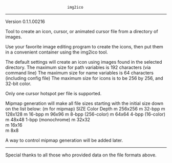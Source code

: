                                img2ico
___________________________________________________________________________________________
Version 0.1.1.00216

Tool to create an icon, cursor, or animated cursor file from a directory of images.

Use your favorite image editing program to create the icons, then put them in a convenient
container using the img2ico tool.

The default settings will create an icon using images found in the selected directory.
The maximum size for path variables is 192 characters (via command line)
The maximum size for name variables is 64 characters (including config file)
The maximum size for icons is to be 256 by 256, and 32-bit color.

Only one cursor hotspot per file is supported.

Mipmap generation will make all file sizes starting with the initial size down on the list below:
(m for mipmap)
      SIZE                       Color Depth
  m  256x256                    m  32-bpp
  m  128x128                    m  16-bpp
  m  96x96                      m  8-bpp (256-color)
  m  64x64                         4-bpp (16-color)
  m  48x48                         1-bpp (monochrome)
  m  32x32                        
  m  16x16                        
  m  8x8                          

A way to control mipmap generation will be added later.

___________________________________________________________________________________________

Special thanks to all those who provided data on the file formats above.